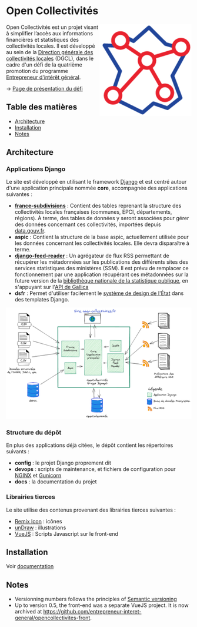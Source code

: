 # Open Collectivités
<img align="right" width="250" src="open-collectivites.png?raw=true" title="Open Collectivités" alt="" />


Open Collectivités est un projet visant à simplifier l’accès aux informations financières et statistiques des collectivités locales. Il est développé au sein de la [Direction générale des collectivités locales](https://www.collectivites-locales.gouv.fr/) (DGCL), dans le cadre d'un défi de la quatrième promotion du programme [Entrepreneur d'intérêt général](https://entrepreneur-interet-general.etalab.gouv.fr/).

→ [Page de présentation du défi](https://entrepreneur-interet-general.etalab.gouv.fr/defis/2020/open-collectivites.html)

## Table des matières
* [Architecture](#architecture)
* [Installation](#installation)
* [Notes](#notes)

<a name="architecture"></a>
## Architecture
### Applications Django
Le site est développé en utilisant le framework [Django](https://www.djangoproject.com/) et est centré autour d'une application principale nommée **core**, accompagnée des applications suivantes :

- **[france-subdivisions](https://github.com/Ash-Crow/django-france-subdivisions)** : Contient des tables reprenant la structure des collectivités locales françaises (communes, EPCI, départements, régions). À terme, des tables de données y seront associées pour gérer des données concernant ces collectivités, importées depuis [data.gouv.fr](https://www.data.gouv.fr/fr/).
- **aspic** : Contient la structure de la base aspic, actuellement utilisée pour les données concernant les collectivités locales. Elle devra disparaître à terme.
- **[django-feed-reader](https://github.com/Ash-Crow/django-feed-reader)** : Un agrégateur de flux RSS permettant de récupérer les métadonnées sur les publications des différents sites des services statistiques des ministères (SSM). Il est prévu de remplacer ce fonctionnement par une application récupérant ces métadonnées sur la future version de la [bibliothèque nationale de la statistique publique](https://www.insee.fr/fr/information/1303569), en s'appuyant sur l'[API de Gallica](https://api.bnf.fr/fr/api-gallica-de-recherche)
- **dsfr** : Permet d'utiliser facilement le [système de design de l'État](https://gouvfr.atlassian.net/wiki/spaces/DB/overview) dans des templates Django.

![Application schema](docs/oc-app-schema.png?raw=true "Application schema")

### Structure du dépôt
En plus des applications déjà citées, le dépôt contient les répertoires suivants :
- **config** : le projet Django proprement dit
- **devops** : scripts de maintenance, et fichiers de configuration pour [NGINX](https://www.nginx.com/) et [Gunicorn](https://gunicorn.org/)
- **docs** : la documentation du projet

### Librairies tierces
Le site utilise des contenus provenant des librairies tierces suivantes :
- [Remix Icon](https://remixicon.com/) : icônes
- [unDraw](https://undraw.co/) : illustrations
- [VueJS](https://vuejs.org/) : Scripts Javascript sur le front-end

<a name="installation"></a>
## Installation
Voir [documentation](INSTALL.md)

<a name="notes"></a>
## Notes
- Versionning numbers follows the principles of [Semantic versioning](https://semver.org/)
- Up to version 0.5, the front-end was a separate VueJS project. It is now archived at https://github.com/entrepreneur-interet-general/opencollectivites-front.
